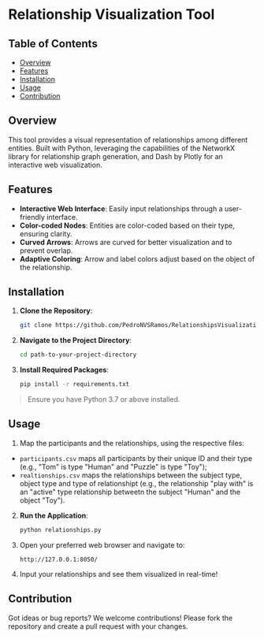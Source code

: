 # Relationship Visualization Tool

## Table of Contents

- [Overview](#overview)
- [Features](#features)
- [Installation](#installation)
- [Usage](#usage)
- [Contribution](#contribution)

## Overview

This tool provides a visual representation of relationships among different entities. Built with Python, leveraging the capabilities of the NetworkX library for relationship graph generation, and Dash by Plotly for an interactive web visualization.

## Features

- **Interactive Web Interface**: Easily input relationships through a user-friendly interface.
- **Color-coded Nodes**: Entities are color-coded based on their type, ensuring clarity.
- **Curved Arrows**: Arrows are curved for better visualization and to prevent overlap.
- **Adaptive Coloring**: Arrow and label colors adjust based on the object of the relationship.

## Installation

1. **Clone the Repository**:

    ```bash
    git clone https://github.com/PedroNVSRamos/RelationshipsVisualizationRug
    ```

2. **Navigate to the Project Directory**:

    ```bash
    cd path-to-your-project-directory
    ```

3. **Install Required Packages**:

    ```bash
    pip install -r requirements.txt
    ```

> Ensure you have Python 3.7 or above installed.

## Usage

1. Map the participants and the relationships, using the respective files:
 - `participants.csv` maps all participants by their unique ID and their type (e.g., "Tom" is type "Human" and "Puzzle" is type "Toy");
 - `realtionships.csv` maps the relationships between the subject type, object type and type of relationshipt (e.g., the relationship "play with" is an "active" type relationship betweetn the subject "Human" and the object "Toy").

2. **Run the Application**:

    ```bash
    python relationships.py
    ```

3. Open your preferred web browser and navigate to:
   
    ```
    http://127.0.0.1:8050/
    ```

4. Input your relationships and see them visualized in real-time!

## Contribution

Got ideas or bug reports? We welcome contributions! Please fork the repository and create a pull request with your changes.
